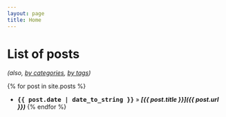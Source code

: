 ```yaml
---
layout: page
title: Home
---
```

# [](#list-of-posts)List of posts
_(also, [by categories](blog/categories.html), [by tags](blog/tags.html))_


{% for post in site.posts %}
*   <span style="font-family: monospace; font-weight: bold;">{{ post.date | date_to_string }}</span> » _**[{{ post.title }}]({{ post.url }})**_
{% endfor %}
